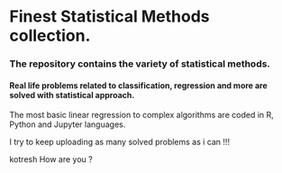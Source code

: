 # Finest Statistical Methods collection.

### The repository contains the variety of statistical methods. 
#### Real life problems related to classification, regression and more are solved with statistical approach. 

The most basic linear regression to complex algorithms are coded in R, Python and Jupyter languages.

I try to keep uploading as many solved problems as i can !!!

kotresh How are you ?